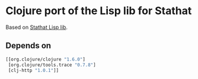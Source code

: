 # Clojure port of the Lisp lib for Stathat

Based on [Stathat Lisp lib](https://github.com/stathat/shlibs/blob/master/lisp/stathat.lisp).

## Depends on
```clojure
[[org.clojure/clojure "1.6.0"]
 [org.clojure/tools.trace "0.7.8"]
 [clj-http "1.0.1"]]
```
